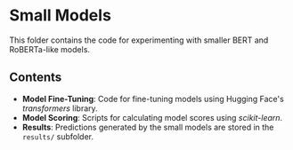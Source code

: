 # Small Models

This folder contains the code for experimenting with smaller BERT and RoBERTa-like models.

## Contents

- **Model Fine-Tuning**: Code for fine-tuning models using Hugging Face's *transformers* library.
- **Model Scoring**: Scripts for calculating model scores using *scikit-learn*.
- **Results**: Predictions generated by the small models are stored in the `results/` subfolder.
